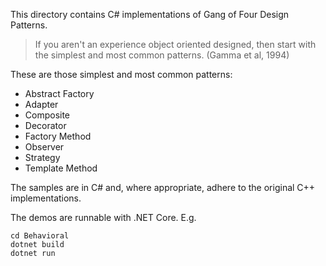 This directory contains C# implementations of Gang of Four Design Patterns.

> If you aren't an experience object oriented designed, then start with the simplest and most common patterns. (Gamma et al, 1994)

These are those simplest and most common patterns:

* Abstract Factory
* Adapter
* Composite
* Decorator
* Factory Method
* Observer
* Strategy 
* Template Method

The samples are in C# and, where appropriate, adhere to the original C++ implementations.

The demos are runnable with .NET Core. E.g.

```
cd Behavioral
dotnet build
dotnet run
```

